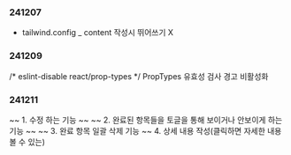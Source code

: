 ### 241207

- tailwind.config _ content 작성시 뛰어쓰기 X


### 241209

/* eslint-disable react/prop-types */
PropTypes 유효성 검사 경고 비활성화


### 241211

~~ 1. 수정 하는 기능 ~~
~~ 2. 완료된 항목들을 토글을 통해 보이거나 안보이게 하는 기능 ~~
~~ 3. 완료 항목 일괄 삭제 기능 ~~
4. 상세 내용 작성(클릭하면 자세한 내용 볼 수 있는)
